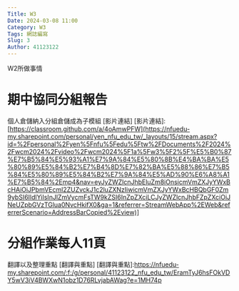 ```yaml
---
Title: W3
Date: 2024-03-08 11:00
Category: W3
Tags: 網誌編寫
Slug: 3
Author: 41123122
---
```


W2所做事情

<!-- PELICAN_END_SUMMARY -->

# 期中協同分組報告
個人倉儲納入分組倉儲成為子模組
[影片連結]
[影片連結]:[https://classroom.github.com/a/4oAmwPFW](https://nfuedu-my.sharepoint.com/personal/yen_nfu_edu_tw/_layouts/15/stream.aspx?id=%2Fpersonal%2Fyen%5Fnfu%5Fedu%5Ftw%2FDocuments%2F2024%2Fwcm2024%2Fvideo%2Fwcm2024%5F1a%5Fw3%5F2%5F%E5%B0%87%E7%B5%84%E5%93%A1%E7%9A%84%E5%80%8B%E4%BA%BA%E5%80%89%E5%84%B2%E7%B4%8D%E7%82%BA%E5%88%86%E7%B5%84%E5%80%89%E5%84%B2%E7%9A%84%E5%AD%90%E6%A8%A1%E7%B5%84%2Emp4&nav=eyJyZWZlcnJhbEluZm8iOnsicmVmZXJyYWxBcHAiOiJPbmVEcml2ZUZvckJ1c2luZXNzIiwicmVmZXJyYWxBcHBQbGF0Zm9ybSI6IldlYiIsInJlZmVycmFsTW9kZSI6InZpZXciLCJyZWZlcnJhbFZpZXciOiJNeUZpbGVzTGlua0NvcHkifX0&ga=1&referrer=StreamWebApp%2EWeb&referrerScenario=AddressBarCopied%2Eview)]
# 分組作業每人11頁
翻譯以及整理重點
[翻譯與重點]
[翻譯與重點]:https://nfuedu-my.sharepoint.com/:f:/g/personal/41123122_nfu_edu_tw/EramTyJ6hsFOkVDY5wV3iV4BWXwN1obz1D76RLvjabAWag?e=1MH74p